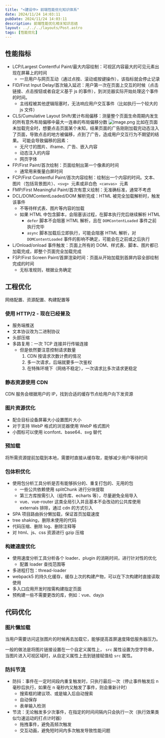 ```yaml
---
title: "<建设中> 前端性能优化知识体系"
date: 2024/11/24 14:03:11
pubDate: 2024/11/24 14:03:11
description: 前端性能优化相关知识总结
layout: ../../../layouts/Post.astro
tags: [性能优化]
---
```


## 性能指标

- LCP/Largest Contentful Paint/最大内容绘制：可视区内容最大的可见元素出现在屏幕上的时间
  - 一旦用户与网页互动（通过点按、滚动或按键操作），该指标就会停止记录
- FID/First Input Delay/首次输入延迟：用户第一次在页面上交互的时候（点击链接、点击按钮或者自定义基于 js 的事件），到浏览器实际开始处理这个事件的时间。
  - 主线程被其他逻辑阻塞时，无法响应用户交互事件（比如执行一个较大的 js 文件）
- CLS/Cumulative Layout Shift/累计布局偏移：测量整个页面生命周期内发生的所有意外布局偏移中最大一连串的布局偏移分数
  ![image.png](https://cdn.jsdelivr.net/gh/qiyuor2/blog-image/img/20241124-cls.png)
  比如在页面未加载完全时，想要点击页面某个未知，结果页面的广告刚刚加载完动态注入了页面，导致点击的地方被偏移，点到了广告，造成用户交互行为不期望的结果。
  可能会导致偏移的因素：
  - 无尺寸的图片、iframe、广告、嵌入内容
  - 动态注入的内容
  - 网页字体
- FP/First Paint/首次绘制：页面绘制出第一个像素的时间
  - 通常用来衡量白屏时间
- FCP/First Contentful Paint/首次内容绘制：绘制出一个内容的时间。文本、图片（包括背景图片）、`<svg>`  元素或非白色  `<canvas>`  元素
- FMP/First Meaningful Paint/首次有意义绘制：无准确标准，通常不考虑
- DCL/DOMContentLoaded/DOM 解析完成：HTML 被完全加载解析时，触发该事件
  - 不等待样式表、图片等内容的加载
  - 如果 HTML 中包含脚本，会阻塞该过程，在脚本执行完后继续解析 HTML
    - `defer` 脚本不会阻塞 HTML 解析，且在 `DOMContentLoaded` 事件之前执行完毕
    - `async` 脚本加载后立即执行，可能会阻塞 HTML 解析，对 `DOMContentLoaded` 事件的影响不确定，可能会在之前或之后执行
- L/Onload/onload 事件触发：页面上所有的 DOM、样式表、脚本、图片都已加载完成，即整个页面完全加载完成
- FSP/First Screen Paint/首屏渲染时间：页面从开始加载到首屏内容全部绘制完成的时间
  - 无标准规则，根据业务确定

## 工程优化

网络配置、资源配置、构建配置等

### 使用 HTTP/2 - 现在已经普及

- 服务端推送
- 文本协议改为二进制协议
- 头部压缩
- 多路复用：一次 TCP 连接并行传输连接
  - 但是依然要注意控制请求数量
    1. CDN 按请求次数计费的情况
    2. 多一次请求，后端就要多一次鉴权
    3. 在特殊环境下（网络不稳定），一次请求比多次请求更稳定

### 静态资源使用 CDN

CDN 服务会根据用户的 IP，找到合适的缓存节点给用户向下发资源

### 图片资源优化

- 配合目标设备屏幕大小设置图片大小
- 对于支持 WebP 格式的浏览器使用 WebP 格式图片
- 小图标可以使用 iconfont、base64、svg 替代

### 预加载

将所需资源提前加载到本地，需要时直接从缓存取，能够减少用户等待时间

### 包体积优化

- 使用包分析工具分析是否有能够拆分的、重复打包的、无用的包
  - 一些公共依赖使用 splitChunk 进行分块提取
  - 第三方库按需引入（组件库、echarts 等），尽量避免全局导入
  - vue、vue-router 这类全局引入并且基本不会改动的公共库使用 externals 排除，通过 cdn 的方式引入
- SPA 项目路由拆分懒加载，保证首页加载速度
- tree shaking，删除未使用的代码
- 代码压缩、删除 log、删除注释等
- 对 html、js、css 资源进行 gzip 压缩

### 构建速度优化

- 使用速度分析工具分析各个 loader、plugin 的消耗时间，进行针对性的优化
  - 配置 loader 查找范围等
- 多进程打包：thread-loader
- webpack5 的持久化缓存，缓存上次的构建产物，可以在下次构建时直接读取使用
- 多入口应用开发时按需构建指定页面
- 预构建一些不需要更改的库，例如：vue、dayjs

## 代码优化

### 图片懒加载

当用户需要访问这张图片的时候再去加载它，能够提高首屏速度降低服务器压力。

一般的做法是将图片链接设置在一个自定义属性上， `src` 属性设置为空字符串，当图片进入可视区域时，从自定义属性上去到链接赋值给 `src` 属性。

### 防抖节流

- 防抖：事件在一定时间段内重复触发时，只执行最后一次（停止事件触发后 n 毫秒后执行，如果在 n 毫秒内又触发了事件，则会重新计时）
  - 搜索框的建议项、或是输入后自动搜索
  - 自动保存
  - 表单输入检测
- 节流：无论触发多少次事件，在指定的时间间隔内只会执行一次（执行效果类似匀速运动的打点计时器）
  - 拖拽事件，避免高频次触发
  - 交互动画，避免短时间内多次触发导致性能问题
